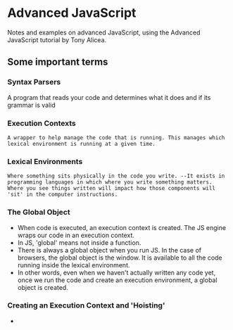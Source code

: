 # Advanced JavaScript

Notes and examples on advanced JavaScript, using the Advanced JavaScript tutorial by Tony Alicea.

## Some important terms

### Syntax Parsers
  A program that reads your code and determines what it does and if its grammar is valid

### Execution Contexts
    A wrapper to help manage the code that is running. This manages which lexical environment is running at a given time. 

### Lexical Environments
    Where something sits physically in the code you write. --It exists in programming languages in which where you write something matters. Where you see things written will impact how those components will 'sit' in the computer instructions.



### The Global Object
- When code is executed, an execution context is created. The JS engine wraps our code in an execution context.
- In JS, 'global' means not inside a function.
- There is always a global object when you run JS. In the case of browsers, the global object is the window. It is available to all the code running inside the lexical environment. 
- In other words, even when we haven't actually written any code yet, once we run the code and create an execution environment, a global object is created.

### Creating an Execution Context and 'Hoisting'
- 